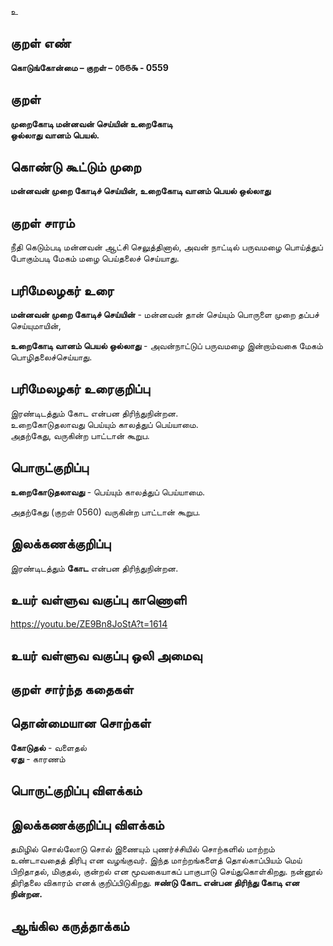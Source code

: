 உ

## குறள் எண் 

**கொடுங்கோன்மை – குறள் – ௦௫௫௯ - 0559**  

## குறள் 

**முறைகோடி மன்னவன் செய்யின் உறைகோடி  
ஒல்லாது வானம் பெயல்.**  

## கொண்டு கூட்டும் முறை

**மன்னவன் முறை கோடிச் செய்யின், உறைகோடி வானம் பெயல் ஒல்லாது**  

## குறள் சாரம் 

நீதி கெடும்படி மன்னவன் ஆட்சி செலுத்தினால், அவன் நாட்டில் பருவமழை பொய்த்துப் போகும்படி மேகம் மழை பெய்தலைச் செய்யாது.  

## பரிமேலழகர் உரை

**மன்னவன் முறை கோடிச் செய்யின்** - மன்னவன் தான் செய்யும் பொருளை முறை தப்பச் செய்யுமாயின்,  

**உறைகோடி வானம் பெயல் ஒல்லாது** - அவன்நாட்டுப் பருவமழை இன்றாம்வகை மேகம் பொழிதலைச்செய்யாது.  

## பரிமேலழகர் உரைகுறிப்பு   

இரண்டிடத்தும் கோட என்பன திரிந்துநின்றன.  
உறைகோடுதலாவது பெய்யும் காலத்துப் பெய்யாமை.  
அதற்கேது, வருகின்ற பாட்டான் கூறுப.   

## பொருட்குறிப்பு 

**உறைகோடுதலாவது** - பெய்யும் காலத்துப் பெய்யாமை.  

அதற்கேது (குறள் 0560) வருகின்ற பாட்டான் கூறுப.  

## இலக்கணக்குறிப்பு    

இரண்டிடத்தும் **கோட** என்பன திரிந்துநின்றன.  

## உயர் வள்ளுவ வகுப்பு காணொளி

https://youtu.be/ZE9Bn8JoStA?t=1614 

## உயர் வள்ளுவ வகுப்பு ஒலி அமைவு 

 
## குறள் சார்ந்த கதைகள் 


## தொன்மையான சொற்கள்

**கோடுதல்** - வளைதல்    
**ஏது** - காரணம்   

## பொருட்குறிப்பு விளக்கம்


## இலக்கணக்குறிப்பு விளக்கம்

தமிழில் சொல்லோடு சொல் இணையும் புணர்ச்சியில் சொற்களில் மாற்றம் உண்டாவதைத் திரிபு என வழங்குவர். இந்த மாற்றங்களைத் தொல்காப்பியம் மெய் பிறிதாதல், மிகுதல், குன்றல் என மூவகையாகப் பாகுபாடு செய்துகொள்கிறது. நன்னூல் திரிதலை விகாரம் எனக் குறிப்பிடுகிறது.  **ஈண்டு கோட என்பன திரிந்து கோடி என நின்றன.** 

## ஆங்கில கருத்தாக்கம் 


